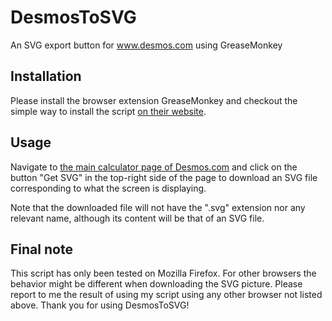 # DesmosToSVG

An SVG export button for www.desmos.com using GreaseMonkey

## Installation

Please install the browser extension GreaseMonkey and checkout the
simple way to install the script [on their website](https://wiki.greasespot.net/Greasemonkey_Manual:Installing_Scripts).

## Usage

Navigate to [the main calculator page of Desmos.com](https://www.desmos.com/calculator)
and click on the button "Get SVG" in the top-right side of the page to download an SVG file corresponding
to what the screen is displaying.

Note that the downloaded file will not have the ".svg" extension nor any relevant name,
although its content will be that of an SVG file.

## Final note

This script has only been tested on Mozilla Firefox.
For other browsers the behavior might be different when downloading the SVG picture.
Please report to me the result of using my script using any other browser not listed above.
Thank you for using DesmosToSVG!

